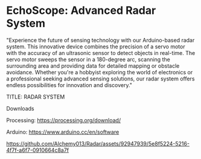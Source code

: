 # EchoScope: Advanced Radar System
"Experience the future of sensing technology with our Arduino-based radar system. This innovative device combines the precision of a servo motor with the accuracy of an ultrasonic sensor to detect objects in real-time. The servo motor sweeps the sensor in a 180-degree arc, scanning the surrounding area and providing data for detailed mapping or obstacle avoidance. Whether you're a hobbyist exploring the world of electronics or a professional seeking advanced sensing solutions, our radar system offers endless possibilities for innovation and discovery."


TITLE:
RADAR SYSTEM



Downloads

Processing:
https://processing.org/download/

Arduino:
https://www.arduino.cc/en/software


  https://github.com/Alchemy013/Radar/assets/92947939/5e8f5224-5216-4f7f-a6f7-0910664c8a7f

